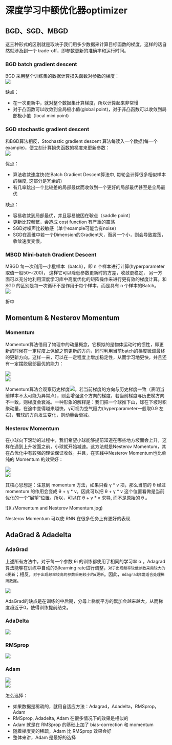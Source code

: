 # 深度学习中额优化器optimizer

## BGD、SGD、MBGD

这三种形式的区别就是取决于我们用多少数据来计算目标函数的梯度，这样的话自然就涉及到一个 trade-off，即参数更新的准确率和运行时间。

### BGD batch gradient descent

BGD 采用整个训练集的数据计算损失函数对参数的梯度：  
![](./equation.svg)

缺点：  
- 在一次更新中，就对整个数据集计算梯度，所以计算起来非常慢
- 对于凸函数可以收敛到全局极小值(global point)，对于非凸函数可以收敛到局部极小值（local mini point)

### SGD stochastic gradient descent

和BGD算法相反，Stochastic gradient descent 算法每读入一个数据(每一个example)，便立刻计算损失函数的梯度来更新参数：  
![](SGD.svg)  

优点：  
- 算法收敛速度快(在Batch Gradient Descent算法中, 每轮会计算很多相似样本的梯度, 这部分是冗余的)
- 有几率跳出一个比较差的局部最优而收敛到一个更好的局部最优甚至是全局最优  

缺点：
- 容易收敛到局部最优，并且容易被困在鞍点（saddle point）
- 更新比较频繁，会造成 cost function 有严重的震荡
- SGD对噪声比较敏感（单个example可能含有noise）
- SGD在高维中若一个Dimension的Gradient大，而另一个小，则会导致震荡，收敛速度变慢。

### MBGD Mini-batch Gradient Descent

MBGD 每一次利用一小批样本（batch），即 n 个样本进行计算(hyperparameter取值一般50～200)， 这样它可以降低参数更新时的方差，收敛更稳定， 另一方面可以充分地利用深度学习库中高度优化的矩阵操作来进行更有效的梯度计算。和 SGD 的区别是每一次循环不是作用于每个样本，而是具有 n 个样本的Batch。  
![](MBGD.svg)  

折中

## Momentum & Nesterov Momentum

### Momentum

Momentum算法借用了物理中的动量概念，它模拟的是物体运动时的惯性，即更新的时候在一定程度上保留之前更新的方向，同时利用当前batch的梯度微调最终的更新方向。这样一来，可以在一定程度上增加稳定性，从而学习地更快，并且还有一定摆脱局部最优的能力：

![](Momentum1.svg)  
![](Momentum2.svg)  

Momentum算法会观察历史梯度![](Momentum3.svg)，若当前梯度的方向与历史梯度一致（表明当前样本不太可能为异常点），则会增强这个方向的梯度，若当前梯度与历史梯方向不一致，则梯度会衰减。一种形象的解释是：我们把一个球推下山，球在下坡时积聚动量，在途中变得越来越快，γ可视为空气阻力(hyperparameter一般取0.9 左右)，若球的方向发生变化，则动量会衰减。

### Nesterov Momentum

在小球向下滚动的过程中，我们希望小球能够提前知道在哪些地方坡面会上升，这样在遇到上升坡面之前，小球就开始减速。这方法就是Nesterov Momentum，其在凸优化中有较强的理论保证收敛。并且，在实践中Nesterov Momentum也比单纯的 Momentum 的效果好：

![](Nesterov_Momentum1.svg)  
![](Nesterov_Momentum2.svg)  

其核心思想是：注意到 momentum 方法，如果只看 γ * v 项，那么当前的 θ 经过 momentum 的作用会变成 θ + γ * v。因此可以把 θ + γ * v 这个位置看做是当前优化的一个”展望”位置。所以，可以在 θ + γ * v 求导, 而不是原始的 θ 。  

![](./Momentum and Nesterov Momentum.jpg)  

Nesterov Momentum 可以使 RNN 在很多任务上有更好的表现

## AdaGrad & Adadelta

### AdaGrad

上述所有方法中，对于每一个参数 θi 的训练都使用了相同的学习率 α 。Adagrad算法能够在训练中自动的对learning rate进行调整，`对于出现频率较低参数采用较大的α更新`；相反，`对于出现频率较高的参数采用较小的α更新`。因此，`Adagrad非常适合处理稀疏数据`。  

![](AdaGrad.jpg)  

AdaGrad的缺点是在训练的中后期，分母上梯度平方的累加会越来越大，从而梯度趋近于0，使得训练提前结束。

### AdaDelta

![](AdaDelta.png)  

### RMSprop

![](RMSprop.png)  

### Adam

![](Adam.png)  
![](Adam.jpg)  

怎么选择：  
- 如果数据是稀疏的，就用自适应方法：Adagrad，Adadelta，RMSprop，Adam
- RMSprop, Adadelta, Adam 在很多情况下的效果是相似的
- Adam 就是在 RMSprop 的基础上加了 bias-correction 和 momentum
- 随着梯度变的稀疏，Adam 比 RMSprop 效果会好
- 整体来讲，Adam 是最好的选择
  

